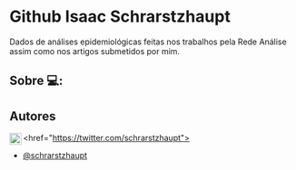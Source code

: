 
# Github Isaac Schrarstzhaupt

Dados de análises epidemiológicas feitas nos trabalhos pela Rede Análise assim como nos artigos submetidos por mim.

## Sobre 💻:


## Autores

<href="https://twitter.com/schrarstzhaupt">
  <img align="left" alt="Anurag Hazra | Twitter" width="21px" src="https://raw.githubusercontent.com/anuraghazra/anuraghazra/master/assets/twitter.svg" />
</a>

- [@schrarstzhaupt](https://www.github.com/isaacdata)
